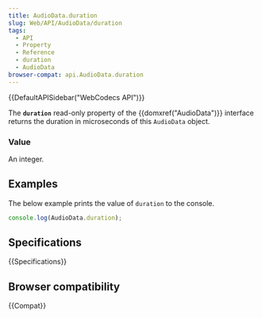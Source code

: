 ```yaml
---
title: AudioData.duration
slug: Web/API/AudioData/duration
tags:
  - API
  - Property
  - Reference
  - duration
  - AudioData
browser-compat: api.AudioData.duration
---
```

{{DefaultAPISidebar("WebCodecs API")}}

The **`duration`** read-only property of the {{domxref("AudioData")}} interface returns the duration in microseconds of this `AudioData` object.

### Value

An integer.

## Examples

The below example prints the value of `duration` to the console.

```js
console.log(AudioData.duration);
```

## Specifications

{{Specifications}}

## Browser compatibility

{{Compat}}


